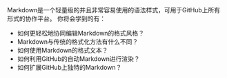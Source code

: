Markdown是一个轻量级的并且非常容易使用的语法样式，可用于GitHub上所有形式的协作平台。
你将会学到的有：
* 如何更轻松地协同编辑Markdown的格式风格？
* Markdown与传统的格式化方法有什么不同？
* 如何使用Markdown的格式文本？
* 如何利用GitHub的自动Markdown进行渲染？
* 如何扩展GitHub上独特的Markdown？

